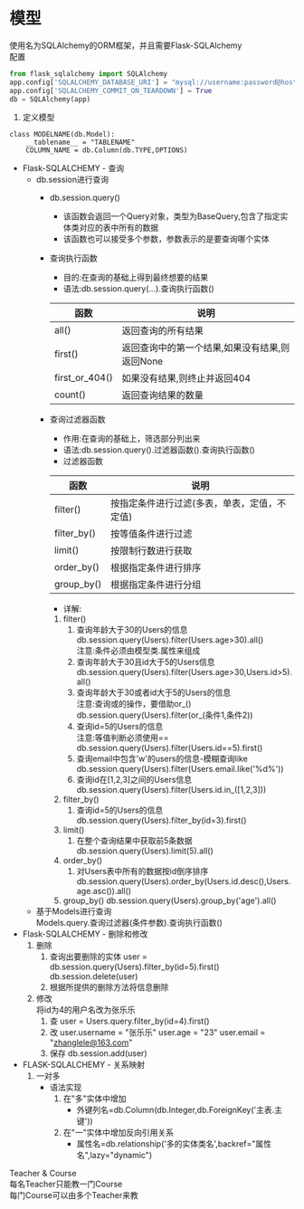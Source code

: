 # 模型
使用名为SQLAlchemy的ORM框架，并且需要Flask-SQLAlchemy  
配置 
```python
from flask_sqlalchemy import SQLAlchemy  
app.config['SQLALCHEMY_DATABASE_URI'] = "mysql://username:password@host:port/dbname"
app.config['SQLALCHEMY_COMMIT_ON_TEARDOWN'] = True
db = SQLAlchemy(app)
``` 

1. 定义模型
```
class MODELNAME(db.Model):
    __tablename__ = "TABLENAME"
    COLUMN_NAME = db.Column(db.TYPE,OPTIONS)
```
- Flask-SQLALCHEMY - 查询
    - db.session进行查询
        - db.session.query()
            - 该函数会返回一个Query对象，类型为BaseQuery,包含了指定实体类对应的表中所有的数据
            - 该函数也可以接受多个参数，参数表示的是要查询哪个实体
        - 查询执行函数
            - 目的:在查询的基础上得到最终想要的结果
            - 语法:db.session.query(...).查询执行函数()  
            
            |函数|说明|
            |----|----|
            |all()|返回查询的所有结果|
            |first()|返回查询中的第一个结果,如果没有结果,则返回None|
            |first_or_404()|如果没有结果,则终止并返回404|
            |count()|返回查询结果的数量|
        - 查询过滤器函数
            - 作用:在查询的基础上，筛选部分列出来
            - 语法:db.session.query().过滤器函数().查询执行函数()
            - 过滤器函数
            
            |函数|说明|
            |----|----|
            |filter()|按指定条件进行过滤(多表，单表，定值，不定值)|
            |filter_by()|按等值条件进行过滤|
            |limit()|按限制行数进行获取|
            |order_by()|根据指定条件进行排序|
            |group_by()|根据指定条件进行分组|
            - 详解:
            1. filter()
                1. 查询年龄大于30的Users的信息
                db.session.query(Users).filter(Users.age>30).all()  
                注意:条件必须由模型类.属性来组成
                2. 查询年龄大于30且id大于5的Users信息
                db.session.query(Users).filter(Users.age>30,Users.id>5).all()
                3. 查询年龄大于30或者id大于5的Users的信息  
                注意:查询或的操作，要借助or_()  
                db.session.query(Users).filter(or_(条件1,条件2))
                4. 查询id=5的Users的信息  
                注意:等值判断必须使用==
                db.session.query(Users).filter(Users.id==5).first()
                5. 查询email中包含'w'的users的信息-模糊查询like  
                db.session.query(Users).filter(Users.email.like('%d%'))
                6. 查询id在[1,2,3]之间的Users信息
                db.session.query(Users).filter(Users.id.in_([1,2,3]))
            2. filter_by()
                1. 查询id=5的Users的信息
                db.session.query(Users).filter_by(id=3).first()
            3. limit()
                1. 在整个查询结果中获取前5条数据
                db.session.query(Users).limit(5).all()
            4. order_by()
                1. 对Users表中所有的数据按id倒序排序
                    db.session.query(Users).order_by(Users.id.desc(),Users.age.asc()).all()
            5. group_by()
                db.session.query(Users).group_by('age').all()
    - 基于Models进行查询  
        Models.query.查询过滤器(条件参数).查询执行函数()
- Flask-SQLALCHEMY - 删除和修改
    1.  删除
        1. 查询出要删除的实体
        user = db.session.query(Users).filter_by(id=5).first()
        db.session.delete(user)
        2. 根据所提供的删除方法将信息删除
    2. 修改  
        将id为4的用户名改为张乐乐
        1. 查
        user = Users.query.filter_by(id=4).first()
        2. 改
        user.username = "张乐乐"
        user.age = "23"
        user.email = "zhanglele@163.com"
        3. 保存
        db.session.add(user)
- FLASK-SQLALCHEMY - 关系映射
    1. 一对多
        - 语法实现
            1. 在"多"实体中增加
                - 外键列名=db.Column(db.Integer,db.ForeignKey('主表.主键'))
            2. 在"一"实体中增加反向引用关系
                - 属性名=db.relationship('多的实体类名',backref="属性名",lazy="dynamic")
                
Teacher & Course  
每名Teacher只能教一门Course  
每门Course可以由多个Teacher来教

